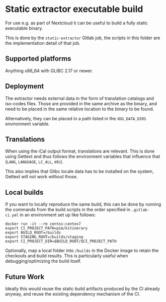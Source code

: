 # Static extractor executable build

For use e.g. as part of Nextcloud it can be useful to build a fully static executable binary.

This is done by the `static-extractor` Gitlab job, the scripts in this folder are the implementation detail of that job.

## Supported platforms

Anything x86_64 with GLIBC 2.17 or newer.

## Deployment

The extractor needs external data in the form of translation catalogs and iso-codes files. Those are provided
in the same archive as the binary, and need to be placed in the same relative location to the binary to be found.

Alternatively, they can be placed in a path listed in the `XDG_DATA_DIRS` environment variable.

## Translations

When using the iCal output format, translations are relevant. This is done using Gettext and thus follows the
environment variables that influence that (`LANG`, `LANGUAGE`, `LC_ALL`, etc).

This also implies that Glibc locale data has to be installed on the system, Gettext will not work without those.

## Local builds

If you want to locally reproduce the same build, this can be done by running the commands from the build scripts in the
order specified in `.gitlab-ci.yml` in an environment set up like follows:

```
docker run -it --rm centos:centos7
export CI_PROJECT_PATH=pim/kitinerary
export BUILD_ROOT=/builds
export STAGING_ROOT=/builds/staging
export CI_PROJECT_DIR=$BUILD_ROOT/$CI_PROJECT_PATH
```

Optionally, map a local folder into `/builds` in the Docker image to retain the checkouts and build results. This
is particularly useful when debugging/optimizing the build itself.

## Future Work

Ideally this would reuse the static build artifacts produced by the CI already anyway, and reuse the
existing dependency mechanism of the CI.
